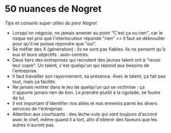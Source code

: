 

# 50 nuances de Nogret

_Tips et conseils super utiles du père Nogret_

- Lorsqu'on négocie, ne jamais amener au point "C'est ça ou rien", car le risque est pris que l'interlocuteur réponde "rien" >> il faut se débrouiller pour qu'il ne puisse répondre que "oui".
- Se méfier des X (génération) : ils ne sont pas fiables. Ils ne pensent qu'à eux et leurs objectifs : auto-centrés.
- Deux tiers des entreprises qui recrutent des jeunes talent ont à "revoir leur copie". Un talent, c'est quelqu'un qui répond aux besoins de l'entreprise. 
- Il faut travailler son rayonnement, sa présence. Avec le talent, ça fait pas tout, mais ça facilite.
- Ne jamais rentrer dans le jeu de quelqu'un qui se victimise : ça n'apporte jamais rien de bon. Le prendre plutôt à la rigolade, se foutre de lui.
- Il est important d'identifier nos alliés et nos ennemis parmi les divers services de l'entreprise.
- Attention aux courtisants : des lèche-culs qui sont toujours d'accord avec le chef, même quand il a tort, afin d'obtenir des faveurs que les autres n'auront pas.